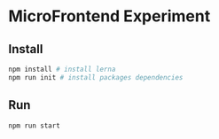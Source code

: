 # MicroFrontend Experiment

## Install

```bash
npm install # install lerna
npm run init # install packages dependencies
```

## Run

```bash
npm run start
```